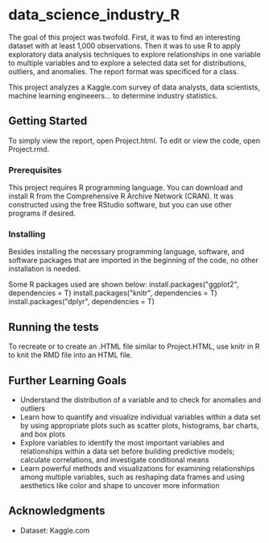 # data_science_industry_R

The goal of this project was twofold. First, it was to find an interesting dataset with at least 1,000 observations. Then it was to use R to apply exploratory data analysis techniques to explore relationships in one variable to multiple variables and to explore a selected data set for distributions, outliers, and anomalies. The report format was specificed for a class.

This project analyzes a Kaggle.com survey of data analysts, data scientists, machine learning engineeers... to determine industry statistics.

## Getting Started

To simply view the report, open Project.html. To edit or view the code, open Project.rmd.

### Prerequisites

This project requires R programming language. You can download and install R from the Comprehensive R Archive Network (CRAN). It was constructed using the free RStudio software, but you can use other programs if desired.

### Installing

Besides installing the necessary programming language, software, and software packages that are imported in the beginning of the code, no other installation is needed.

Some R packages used are shown below:
install.packages("ggplot2", dependencies = T) 
install.packages("knitr", dependencies = T)
install.packages("dplyr", dependencies = T)

## Running the tests

To recreate or to create an .HTML file similar to Project.HTML, use knitr in R to knit the RMD file into an HTML file.

## Further Learning Goals

* Understand the distribution of a variable and to check for anomalies and outliers
* Learn how to quantify and visualize individual variables within a data set by using appropriate plots such as scatter plots, histograms, bar charts, and box plots
* Explore variables to identify the most important variables and relationships within a data set before building predictive models; calculate correlations, and investigate conditional means
* Learn powerful methods and visualizations for examining relationships among multiple variables, such as reshaping data frames and using aesthetics like color and shape to uncover more information

## Acknowledgments

* Dataset: Kaggle.com
